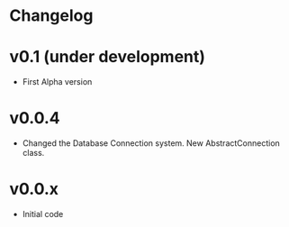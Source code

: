 # Changelog

# v0.1 (under development)
- First Alpha version

# v0.0.4
- Changed the Database Connection system. New AbstractConnection class.

# v0.0.x
- Initial code
